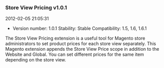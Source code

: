 
### Store View Pricing v1.0.1

2012-02-05 21:05:31

 - Version number: 1.0.1 Stability: Stable Compatibility: 1.5, 1.6, 1.6.1 

The Store View Pricing extension is a useful tool for Magento store administrators to set product prices for each store view separately. This Magento extension appends the Store View Price scope in addition to the Website and Global. You can set different prices for the same item depending on the store view.


